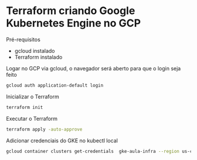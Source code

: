 # Terraform criando Google Kubernetes Engine no GCP

Pré-requisitos

- gcloud instalado
- Terraform instalado

Logar no GCP via gcloud, o navegador será aberto para que o login seja feito

```sh
gcloud auth application-default login
```

Inicializar o Terraform

```sh
terraform init
```

Executar o Terraform

```sh
terraform apply -auto-approve
```

Adicionar credenciais do GKE no kubectl local

```sh
gcloud container clusters get-credentials  gke-aula-infra --region us-central1
```

